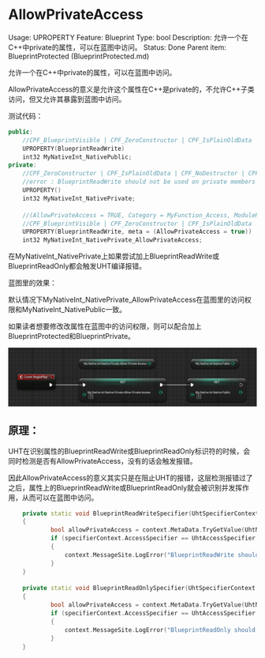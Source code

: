 # AllowPrivateAccess

Usage: UPROPERTY
Feature: Blueprint
Type: bool
Description: 允许一个在C++中private的属性，可以在蓝图中访问。
Status: Done
Parent item: BlueprintProtected (BlueprintProtected.md)

允许一个在C++中private的属性，可以在蓝图中访问。

AllowPrivateAccess的意义是允许这个属性在C++是private的，不允许C++子类访问，但又允许其暴露到蓝图中访问。

测试代码：

```cpp
public:
	//CPF_BlueprintVisible | CPF_ZeroConstructor | CPF_IsPlainOldData | CPF_NoDestructor | CPF_HasGetValueTypeHash | CPF_NativeAccessSpecifierPublic 
	UPROPERTY(BlueprintReadWrite)
	int32 MyNativeInt_NativePublic;
private:
	//CPF_ZeroConstructor | CPF_IsPlainOldData | CPF_NoDestructor | CPF_HasGetValueTypeHash | CPF_NativeAccessSpecifierPrivate 
	//error : BlueprintReadWrite should not be used on private members
	UPROPERTY()
	int32 MyNativeInt_NativePrivate;

	//(AllowPrivateAccess = TRUE, Category = MyFunction_Access, ModuleRelativePath = Function/MyFunction_Access.h)
	//CPF_BlueprintVisible | CPF_ZeroConstructor | CPF_IsPlainOldData | CPF_NoDestructor | CPF_HasGetValueTypeHash | CPF_NativeAccessSpecifierPrivate 
	UPROPERTY(BlueprintReadWrite, meta = (AllowPrivateAccess = true))
	int32 MyNativeInt_NativePrivate_AllowPrivateAccess;
```

在MyNativeInt_NativePrivate上如果尝试加上BlueprintReadWrite或BlueprintReadOnly都会触发UHT编译报错。

蓝图里的效果：

默认情况下MyNativeInt_NativePrivate_AllowPrivateAccess在蓝图里的访问权限和MyNativeInt_NativePublic一致。

如果读者想要修改改属性在蓝图中的访问权限，则可以配合加上BlueprintProtected和BlueprintPrivate。

![Untitled](AllowPrivateAccess/Untitled.png)

## 原理：

UHT在识别属性的BlueprintReadWrite或BlueprintReadOnly标识符的时候，会同时检测是否有AllowPrivateAccess，没有的话会触发报错。

因此AllowPrivateAccess的意义其实只是在阻止UHT的报错，这层检测报错过了之后，属性上的BlueprintReadWrite或BlueprintReadOnly就会被识别并发挥作用，从而可以在蓝图中访问。

```cpp
	private static void BlueprintReadWriteSpecifier(UhtSpecifierContext specifierContext)
	{
			bool allowPrivateAccess = context.MetaData.TryGetValue(UhtNames.AllowPrivateAccess, out string? privateAccessMD) && !privateAccessMD.Equals("false", StringComparison.OrdinalIgnoreCase);
			if (specifierContext.AccessSpecifier == UhtAccessSpecifier.Private && !allowPrivateAccess)
			{
				context.MessageSite.LogError("BlueprintReadWrite should not be used on private members");
			}
	}
	
	private static void BlueprintReadOnlySpecifier(UhtSpecifierContext specifierContext)
	{
			bool allowPrivateAccess = context.MetaData.TryGetValue(UhtNames.AllowPrivateAccess, out string? privateAccessMD) && !privateAccessMD.Equals("false", StringComparison.OrdinalIgnoreCase);
			if (specifierContext.AccessSpecifier == UhtAccessSpecifier.Private && !allowPrivateAccess)
			{
				context.MessageSite.LogError("BlueprintReadOnly should not be used on private members");
			}
	}

```